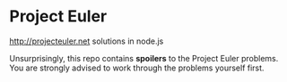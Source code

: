# Project Euler
http://projecteuler.net solutions in node.js

Unsurprisingly, this repo contains **spoilers** to the Project Euler problems. You are strongly advised to work through the problems yourself first.
